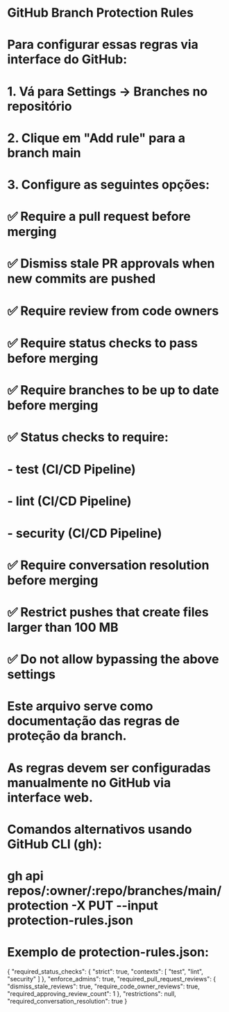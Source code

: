 # GitHub Branch Protection Rules
# 
# Para configurar essas regras via interface do GitHub:
# 1. Vá para Settings -> Branches no repositório
# 2. Clique em "Add rule" para a branch main
# 3. Configure as seguintes opções:
#
# ✅ Require a pull request before merging
#   ✅ Dismiss stale PR approvals when new commits are pushed
#   ✅ Require review from code owners
#   
# ✅ Require status checks to pass before merging
#   ✅ Require branches to be up to date before merging
#   ✅ Status checks to require:
#     - test (CI/CD Pipeline)
#     - lint (CI/CD Pipeline)
#     - security (CI/CD Pipeline)
#
# ✅ Require conversation resolution before merging
# ✅ Restrict pushes that create files larger than 100 MB
# ✅ Do not allow bypassing the above settings

# Este arquivo serve como documentação das regras de proteção da branch.
# As regras devem ser configuradas manualmente no GitHub via interface web.

# Comandos alternativos usando GitHub CLI (gh):
# gh api repos/:owner/:repo/branches/main/protection -X PUT --input protection-rules.json

# Exemplo de protection-rules.json:
{
  "required_status_checks": {
    "strict": true,
    "contexts": [
      "test",
      "lint", 
      "security"
    ]
  },
  "enforce_admins": true,
  "required_pull_request_reviews": {
    "dismiss_stale_reviews": true,
    "require_code_owner_reviews": true,
    "required_approving_review_count": 1
  },
  "restrictions": null,
  "required_conversation_resolution": true
}

